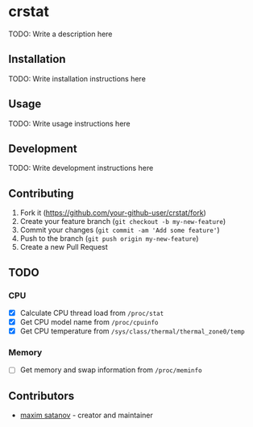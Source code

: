 # crstat

TODO: Write a description here

## Installation

TODO: Write installation instructions here

## Usage

TODO: Write usage instructions here

## Development

TODO: Write development instructions here

## Contributing

1. Fork it (<https://github.com/your-github-user/crstat/fork>)
2. Create your feature branch (`git checkout -b my-new-feature`)
3. Commit your changes (`git commit -am 'Add some feature'`)
4. Push to the branch (`git push origin my-new-feature`)
5. Create a new Pull Request

## TODO

### CPU
- [x] Calculate CPU thread load from `/proc/stat`
- [x] Get CPU model name from `/proc/cpuinfo`
- [x] Get CPU temperature from `/sys/class/thermal/thermal_zone0/temp`

### Memory
- [ ] Get memory and swap information from `/proc/meminfo`

## Contributors

- [maxim satanov](https://github.com/your-github-user) - creator and maintainer
